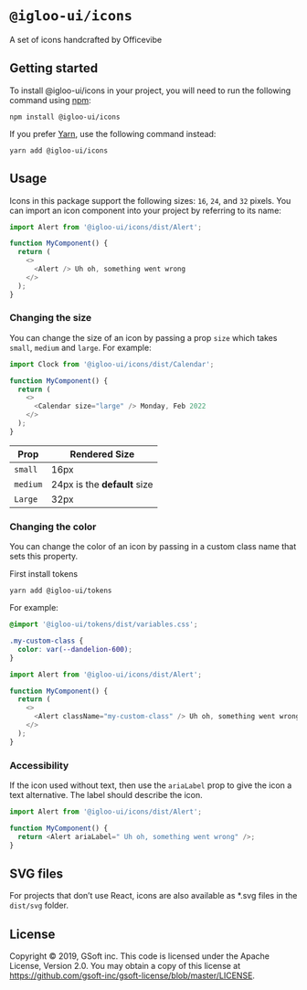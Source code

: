 # `@igloo-ui/icons`

A set of icons handcrafted by Officevibe

## Getting started

To install @igloo-ui/icons in your project, you will need to run the following command using [npm](https://www.npmjs.com/):

```
npm install @igloo-ui/icons
```

If you prefer [Yarn](https://classic.yarnpkg.com/en/), use the following command instead:

```
yarn add @igloo-ui/icons
```

## Usage

Icons in this package support the following sizes: `16`, `24`, and `32` pixels. You can import an icon component into your project by referring to its name:

```js
import Alert from '@igloo-ui/icons/dist/Alert';

function MyComponent() {
  return (
    <>
      <Alert /> Uh oh, something went wrong
    </>
  );
}
```

### Changing the size

You can change the size of an icon by passing a prop `size` which takes `small`, `medium` and `large`. For example:

```js
import Clock from '@igloo-ui/icons/dist/Calendar';

function MyComponent() {
  return (
    <>
      <Calendar size="large" /> Monday, Feb 2022
    </>
  );
}
```

| Prop     | Rendered Size                |
| -------- | ---------------------------- |
| `small`  | 16px                         |
| `medium` | 24px is the **default** size |
| `Large`  | 32px                         |

### Changing the color

You can change the color of an icon by passing in a custom class name that sets this property.

First install tokens

`yarn add @igloo-ui/tokens`

For example:

```css
@import '@igloo-ui/tokens/dist/variables.css';

.my-custom-class {
  color: var(--dandelion-600);
}
```

```js
import Alert from '@igloo-ui/icons/dist/Alert';

function MyComponent() {
  return (
    <>
      <Alert className="my-custom-class" /> Uh oh, something went wrong
    </>
  );
}
```

### Accessibility

If the icon used without text, then use the `ariaLabel` prop to give the icon a text alternative. The label should describe the icon.

```js
import Alert from '@igloo-ui/icons/dist/Alert';

function MyComponent() {
  return <Alert ariaLabel=" Uh oh, something went wrong" />;
}
```

## SVG files

For projects that don’t use React, icons are also available as \*.svg files in the `dist/svg` folder.

## License

Copyright © 2019, GSoft inc. This code is licensed under the Apache License, Version 2.0. You may obtain a copy of this license at https://github.com/gsoft-inc/gsoft-license/blob/master/LICENSE.
